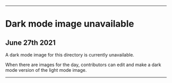 
***
 
# Dark mode image unavailable

## June 27th 2021

A dark mode image for this directory is currently unavailable.

When there are images for the day, contributors can edit and make a dark mode version of the light mode image.

***
